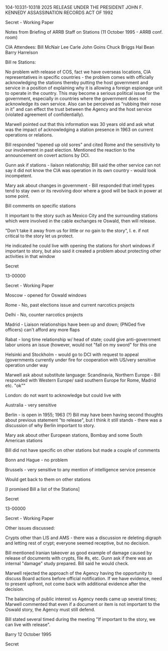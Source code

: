 104-10331-10318
2025 RELEASE UNDER THE PRESIDENT JOHN F. KENNEDY ASSASSINATION RECORDS ACT OF 1992

Secret - Working Paper

Notes from Briefing of ARRB Staff on Stations
(11 October 1995 - ARRB conf. room)

CIA Attendees: Bill McNair
Lee Carle
John Goins
Chuck Briggs
Hal Bean
Barry Harrelson

Bill re Stations:

No problem with release of COS, fact we have overseas
locations, CIA representatives in specific countries - the
problem comes with officially acknowledging the stations
thereby putting the host government and service in a
position of explaining why it is allowing a foreign
espionage unit to operate in the country. This may become a
serious political issue for the government, especially in
countries where the government does not acknowledge its own
service. Also can be perceived as “rubbing their nose in
it" and can effect the trust between the Agency and the host
service (violated agreement of confidentially).

Marwell pointed out that this information was 30 years old
and ask what was the impact of acknowledging a station
presence in 1963 on current operations or relations.

Bill responded “opened up old sores" and cited Rome and the
sensitivity to our involvement in past election. Mentioned
the reaction to the announcement on covert actions by DCI.

Gunn ask if stations - liaison relationship; Bill said the
other service can not say it did not know the CIA was
operation in its own country - would look incompetent.

Mary ask about changes in government - Bill responded that
intell types tend to stay own or its revolving door where a
good will be back in power at some point.

Bill comments on specific stations

It important to the story such as Mexico City and the
surrounding stations which were involved in the cable
exchanges re Oswald, then will release.

"Don't take it away from us for little or no gain to the
story", I. e. if not critical to the story let us protect.

He indicated he could live with opening the stations for
short windows if important to story, but also said it
created a problem about protecting other activities in that
window

Secret

13-00000

Secret - Working Paper

Moscow - opened for Oswald windows

Rome - No, past elections issue and current narcotics
projects

Delhi - No, counter narcotics projects

Madrid - Liaison relationships have been up and down; (PNGed
five officers) can't afford any more flaps

Rabat - long time relationship w/ head of state; could give
anti-government labor unions an issue (however, would
not "fall on my sword" for this one

Helsinki and Stockholm - would go to DCI with request to
appeal (governments currently under fire for cooperation
with US/very sensitive operation under way

Marwell ask about substitute language: Scandinavia, Northern
Europe - Bill responded with Western Europe/ said southern
Europe for Rome, Madrid etc. "ok""

London: do not want to acknowledge but could live with

Australia - very sensitive

Berlin - is open in 1955; 1963 (?) Bill may have been having
second thoughts about previous statement "to release", but I
think it still stands - there was a discussion of why
Berlin important to story.

Mary ask about other European stations, Bombay and some
South American stations

Bill did not have specific on other stations but made a
couple of comments

Bonn and Hague - no problem

Brussels - very sensitive to any mention of intelligence
service presence

Would get back to them on other stations

[I promised Bill a list of the Stations]

Secret

13-00000

Secret - Working Paper

Other issues discussed:

Crypts other than LIS and AMS - there was a discussion re
deleting digraph and letting rest of crypt; everyone seemed
receptive, but no decision.

Bill mentioned Iranian takeover as good example of damage
caused by release of documents with crypts, file #s, etc.
Gunn ask if there was an internal "damage" study prepared.
Bill said he would check.

Marwell rejected the approach of the Agency having the
opportunity to discuss Board actions before official
notification. If we have evidence, need to present upfront,
not come back with additional evidence after the decision.

The balancing of public interest vs Agency needs came up
several times; Marwell commented that even if a document or
item is not important to the Oswald story, the Agency must
still defend.

Bill stated several timed during the meeting "If important
to the story, we can live with release".

Barry
12 October 1995

Secret
